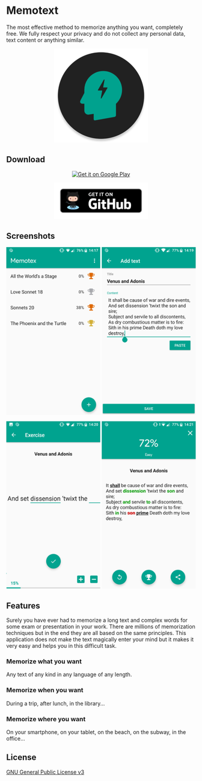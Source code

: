 # Memotext

The most effective method to memorize anything you want, completely free. We fully respect your privacy and do not collect any personal data, text content or anything similar.

<p align="center">
  <img width="250" src="dev/icon.png?raw=true" alt="Memotex"/>
</p>

## Download

<p align="center"><a href="https://play.google.com/store/apps/details?id=io.github.nfdz.memotex">
  <img width="250" src="https://play.google.com/intl/en_us/badges/images/generic/en_badge_web_generic.png?raw=true" alt="Get it on Google Play"/>
</a></p>

<p align="center"><a href="https://github.com/nfdz/memotex/releases">
  <img width="250" src="dev/github_badge.png?raw=true" alt="Get it on Github"/>
</a></p>

## Screenshots

<p align="center">
  <img src="dev/st_en_1.png?raw=true" width="250" alt="Home"/>
  <img src="dev/st_en_2.png?raw=true" width="250" alt="Add text"/>
</p>
<p align="center">
  <img src="dev/st_en_3.png?raw=true" width="250" alt="Exercise"/>
  <img src="dev/st_en_4.png?raw=true" width="250" alt="Result"/>
</p>

## Features

Surely you have ever had to memorize a long text and complex words for some exam or presentation in your work. There are millions of memorization techniques but in the end they are all based on the same principles. This application does not make the text magically enter your mind but it makes it very easy and helps you in this difficult task. 

### Memorize what you want

Any text of any kind in any language of any length.

### Memorize when you want

During a trip, after lunch, in the library...

### Memorize where you want

On your smartphone, on your tablet, on the beach, on the subway, in the office...


## License

[GNU General Public License v3](https://www.gnu.org/licenses/gpl-3.0.en.html "GNU General Public License v3")

